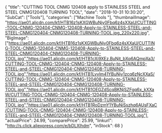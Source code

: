 {
	"title": "CUTTING TOOL CNMG 120408 apply to STAINLESS STEEL and STEEL CNMG120408 TURNING TOOL",
	"date": "2018-10-31 10:30:20",
	"SubCat": ["Tools"],
	"categories": ["Machine Tools "],
	"thumbnailImage": "https://ae01.alicdn.com/kf/HTB16z1sKXGWBuNjy0Fbq6z4sXXaU/CUTTING-TOOL-CNMG-120404-CNMG-120408-Apply-to-STAINLESS-STEEL-and-STEEL-CNMG120404-CNMG120408-TURNING-TOOL.jpg_220x220.jpg",
	"BigImage": ["https://ae01.alicdn.com/kf/HTB16z1sKXGWBuNjy0Fbq6z4sXXaU/CUTTING-TOOL-CNMG-120404-CNMG-120408-Apply-to-STAINLESS-STEEL-and-STEEL-CNMG120404-CNMG120408-TURNING-TOOL.jpg","https://ae01.alicdn.com/kf/HTB1cXi9XEz.BuNjt_bXq6AQmpXa3/CUTTING-TOOL-CNMG-120404-CNMG-120408-Apply-to-STAINLESS-STEEL-and-STEEL-CNMG120404-CNMG120408-TURNING-TOOL.jpg","https://ae01.alicdn.com/kf/HTB1Lvvlm41YBuNjy1zcq6zNcXXaS/CUTTING-TOOL-CNMG-120404-CNMG-120408-Apply-to-STAINLESS-STEEL-and-STEEL-CNMG120404-CNMG120408-TURNING-TOOL.jpg","https://ae01.alicdn.com/kf/HTB1OEGZdScqBKNjSZFgq6x_kXXaW/CUTTING-TOOL-CNMG-120404-CNMG-120408-Apply-to-STAINLESS-STEEL-and-STEEL-CNMG120404-CNMG120408-TURNING-TOOL.jpg","https://ae01.alicdn.com/kf/HTB1RoDzmY1YBuNjSszhq6AUsFXaC/CUTTING-TOOL-CNMG-120404-CNMG-120408-Apply-to-STAINLESS-STEEL-and-STEEL-CNMG120404-CNMG120408-TURNING-TOOL.jpg"],
	"actualPrice": 24.99,
	"comparePrice": 25.99,
	"linkurl": "http://s.click.aliexpress.com/e/bDLXlhdm",
	"inStock": 68
}
